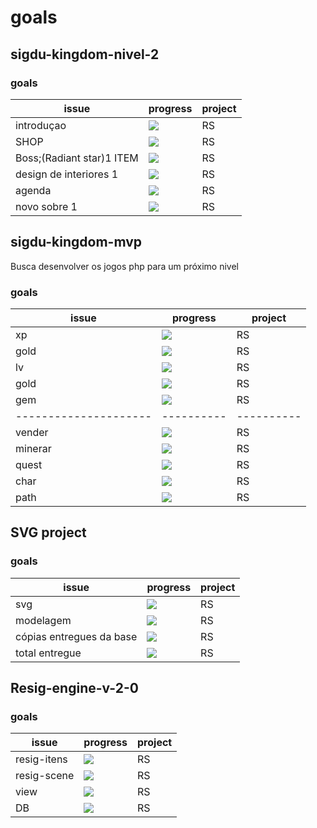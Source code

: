 
# goals 

## sigdu-kingdom-nivel-2

### goals 
|  issue                |       progress   |  project   |
| --------------------- | ---------- | ---------- |
| introduçao     | ![](https://us-central1-progress-markdown.cloudfunctions.net/progress/3)             |  RS      |
| SHOP     | ![](https://us-central1-progress-markdown.cloudfunctions.net/progress/0)             |  RS     |
| Boss;(Radiant star)1 ITEM | ![](https://us-central1-progress-markdown.cloudfunctions.net/progress/30)            |  RS     |
| design de interiores 1 | ![](https://us-central1-progress-markdown.cloudfunctions.net/progress/0)           |  RS     |
| agenda | ![](https://us-central1-progress-markdown.cloudfunctions.net/progress/0)           |  RS     |
| novo sobre 1 | ![](https://us-central1-progress-markdown.cloudfunctions.net/progress/0)           |  RS     |


## sigdu-kingdom-mvp
Busca desenvolver os jogos php para um próximo nivel   

### goals 
|  issue                |       progress   |  project   |
| --------------------- | ---------- | ---------- |
| xp     | ![](https://us-central1-progress-markdown.cloudfunctions.net/progress/0)             |  RS      |
| gold     | ![](https://us-central1-progress-markdown.cloudfunctions.net/progress/0)             |  RS     |
| lv | ![](https://us-central1-progress-markdown.cloudfunctions.net/progress/0)            |  RS     |
| gold | ![](https://us-central1-progress-markdown.cloudfunctions.net/progress/50)           |  RS     |
| gem | ![](https://us-central1-progress-markdown.cloudfunctions.net/progress/0)           |  RS     |
| --------------------- | ---------- | ---------- |
| vender    | ![](https://us-central1-progress-markdown.cloudfunctions.net/progress/0)             |  RS      |
| minerar    | ![](https://us-central1-progress-markdown.cloudfunctions.net/progress/0)             |  RS     |
| quest | ![](https://us-central1-progress-markdown.cloudfunctions.net/progress/50)            |  RS     |
| char  | ![](https://us-central1-progress-markdown.cloudfunctions.net/progress/0)           |  RS     |
| path  | ![](https://us-central1-progress-markdown.cloudfunctions.net/progress/50)           |  RS     |

## SVG project 

### goals 
|  issue                |       progress   |  project   |
| --------------------- | ---------- | ---------- |
| svg     | ![](https://us-central1-progress-markdown.cloudfunctions.net/progress/0)             |  RS      |
| modelagem   | ![](https://us-central1-progress-markdown.cloudfunctions.net/progress/0)             |  RS     |
| cópias entregues da base  | ![](https://us-central1-progress-markdown.cloudfunctions.net/progress/0)             |  RS     |
| total entregue  | ![](https://us-central1-progress-markdown.cloudfunctions.net/progress/0)            |  RS     |

## Resig-engine-v-2-0

### goals 
|  issue                |       progress   |  project   |
| --------------------- | ---------- | ---------- |
| resig-itens     | ![](https://us-central1-progress-markdown.cloudfunctions.net/progress/0)             |  RS      |
| resig-scene     | ![](https://us-central1-progress-markdown.cloudfunctions.net/progress/0)             |  RS     |
| view  | ![](https://us-central1-progress-markdown.cloudfunctions.net/progress/0)             |  RS     |
| DB  | ![](https://us-central1-progress-markdown.cloudfunctions.net/progress/0)            |  RS     |
